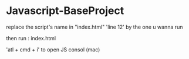 # Javascript-BaseProject

replace the script's name in "index.html" 'line 12'
by the one u wanna run

then run : index.html

'atl + cmd + i' to open JS consol (mac) 
